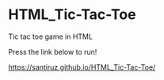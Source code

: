 # HTML_Tic-Tac-Toe

Tic tac toe game in HTML

Press the link below to run!

https://santiruz.github.io/HTML_Tic-Tac-Toe/

